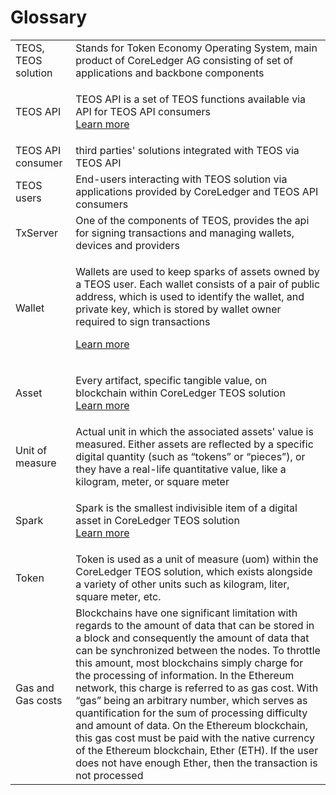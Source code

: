 # Glossary

|                     |                                                                                                                                                                                                                                                                                                                                                                                                                                                                                                                                                                                                                                                                                               |
| ------------------- | --------------------------------------------------------------------------------------------------------------------------------------------------------------------------------------------------------------------------------------------------------------------------------------------------------------------------------------------------------------------------------------------------------------------------------------------------------------------------------------------------------------------------------------------------------------------------------------------------------------------------------------------------------------------------------------------- |
| TEOS, TEOS solution | Stands for Token Economy Operating System, main product of CoreLedger AG consisting of set of applications and backbone components                                                                                                                                                                                                                                                                                                                                                                                                                                                                                                                                                            |
| TEOS API            | <p>TEOS API is a set of TEOS functions available via API for TEOS API consumers<br><a href="./">Learn more</a></p>                                                                                                                                                                                                                                                                                                                                                                                                                                                                                                                                                                            |
| TEOS API consumer   | third parties' solutions integrated with TEOS via TEOS API                                                                                                                                                                                                                                                                                                                                                                                                                                                                                                                                                                                                                                    |
| TEOS users          | End-users interacting with TEOS solution via applications provided by CoreLedger and TEOS API consumers                                                                                                                                                                                                                                                                                                                                                                                                                                                                                                                                                                                       |
| TxServer            | One of the components of TEOS, provides the api for signing transactions and managing wallets, devices and providers                                                                                                                                                                                                                                                                                                                                                                                                                                                                                                                                                                          |
| Wallet              | <p>Wallets are used to keep sparks of assets owned by a TEOS user. Each wallet consists of a pair of public address, which is used to identify the wallet, and private key, which is stored by wallet owner required to sign transactions</p><p><a href="../concepts/wallet.md">Learn more </a></p>                                                                                                                                                                                                                                                                                                                                                                                           |
| Asset               | <p>Every artifact, specific tangible value, on blockchain within CoreLedger TEOS solution<br><a href="../concepts/asset.md">Learn more</a></p>                                                                                                                                                                                                                                                                                                                                                                                                                                                                                                                                                |
| Unit of measure     | Actual unit in which the associated assets' value is measured. Either assets are reflected by a specific digital quantity (such as “tokens” or “pieces”), or they have a real-life quantitative value, like a kilogram, meter, or square meter                                                                                                                                                                                                                                                                                                                                                                                                                                                |
| Spark               | <p>Spark is the smallest indivisible item of a digital asset in CoreLedger TEOS solution<br><a href="../concepts/spark.md">Learn more</a></p>                                                                                                                                                                                                                                                                                                                                                                                                                                                                                                                                                 |
| Token               | Token is used as a unit of measure (uom) within the CoreLedger TEOS solution, which exists alongside a variety of other units such as kilogram, liter, square meter, etc.                                                                                                                                                                                                                                                                                                                                                                                                                                                                                                                     |
| Gas and Gas costs   | Blockchains have one significant limitation with regards to the amount of data that can be stored in a block and consequently the amount of data that can be synchronized between the nodes. To throttle this amount, most blockchains simply charge for the processing of information. In the Ethereum network, this charge is referred to as gas cost. With “gas” being an arbitrary number, which serves as quantification for the sum of processing difficulty and amount of data. On the Ethereum blockchain, this gas cost must be paid with the native currency of the Ethereum blockchain, Ether (ETH). If the user does not have enough Ether, then the transaction is not processed |
